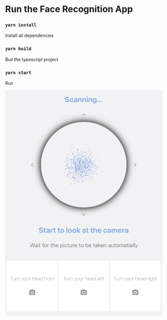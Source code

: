 # Run the Face Recognition App

### `yarn install`

Install all dependencies

### `yarn build`

Buil the typescript project

### `yarn start`

Run

![Alt Text](preview.png)
